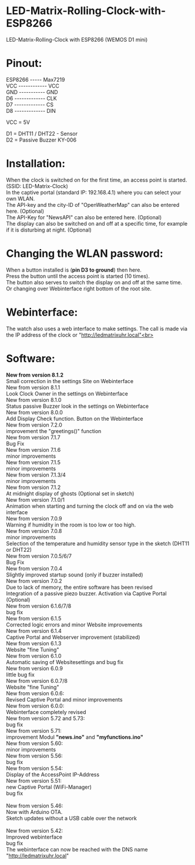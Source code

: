 # LED-Matrix-Rolling-Clock-with-ESP8266
LED-Matrix-Rolling-Clock with ESP8266 (WEMOS D1 mini)

# Pinout:<br>
ESP8266 ----- Max7219 <br>
  VCC ------------ VCC <br>
  GND ----------- GND <br>
  D6  ------------- CLK <br>
  D7  ------------- CS <br>
  D8  ------------- DIN <br>
  
  VCC = 5V <br>
  
  D1 = DHT11 / DHT22 - Sensor <br>
  D2 = Passive Buzzer KY-006 <br>

# Installation: 
When the clock is switched on for the first time, an access point is started. (SSID: LED-Matrix-Clock)  <br>
In the captive portal (standard IP: 192.168.4.1) where you can select your own WLAN.  <br>
The API-key and the city-ID of "OpenWeatherMap" can also be entered here. (Optional)  <br>
The API-Key for "NewsAPI" can also be entered here. (Optional) <br>
The display can also be switched on and off at a specific time, for example if it is disturbing at night. (Optional)  <br>

# Changing the WLAN password:
When a button installed is (**pin D3 to ground**) then here. <br>
Press the button until the access point is started (10 times). <br>
The button also serves to switch the display on and off at the same time. <br>
Or changing over Webinterface right bottom of the root site. <br>

# Webinterface:
The watch also uses a web interface to make settings. The call is made via the IP address of the clock or "http://ledmatrixuhr.local"<br>
<br>
# Software:
**New from version 8.1.2**<br>
Small correction in the settings Site on Webinterface <br>
New from version 8.1.1<br>
Look Clock Owner in the settings on Webinterface <br>
New from version 8.1.0<br>
Status passive Buzzer look in the settings on Webinterface <br>
New from version 8.0.0<br>
Add Display Check function. Button on the Webinterface <br>
New from version 7.2.0<br>
improvement the "greetings()" function <br>
New from version 7.1.7<br>
Bug Fix<br>
New from version 7.1.6<br>
minor improvements<br>
New from version 7.1.5<br>
minor improvements<br>
New from version 7.1.3/4<br>
minor improvements<br>
New from version 7.1.2<br>
At midnight display of ghosts (Optional set in sketch)<br>
New from version 7.1.0/1<br>
Animation when starting and turning the clock off and on via the web interface<br>
New from version 7.0.9<br>
Warning if humidity in the room is too low or too high.<br>
New from version 7.0.8<br>
minor improvements<br>
Selection of the temperature and humidity sensor type in the sketch (DHT11 or DHT22)<br> 
New from version 7.0.5/6/7<br>
Bug Fix<br>
New from version 7.0.4<br>
Slightly improved startup sound (only if buzzer installed)<br>
New from version 7.0.2<br>
Due to lack of memory, the entire software has been revised<br>
Integration of a passive piezo buzzer. Activation via Captive Portal (Optional)<br>
New from version 6.1.6/7/8<br>
bug fix<br>
New from version 6.1.5<br>
Corrected logic errors and minor Website improvements<br>
New from version 6.1.4<br>
Captive Portal and Webserver improvement (stabilized)<br>
New from version 6.1.3<br>
Website "fine Tuning"<br>
New from version 6.1.0<br>
Automatic saving of Websitesettings and bug fix<br>
New from version 6.0.9<br>
little bug fix<br>
New from version 6.0.7/8<br>
Website "fine Tuning"<br>
New from version 6.0.6:<br>
Revised Captive Portal and minor improvements<br>
New from version 6.0.0:<br>
Webinterface completely revised<br>
New from version 5.72 and 5.73:<br>
bug fix <br>
New from version 5.71:<br>
improvement Modul **"news.ino"** and **"myfunctions.ino"** <br>
New from version 5.60:<br>
minor improvements<br>
New from version 5.56:<br>
bug fix <br>
New from version 5.54:<br>
Display of the AccessPoint IP-Address <br>
New from version 5.51:<br>
new Captive Portal (WiFi-Manager) <br>
bug fix <br>
<br>
New from version 5.46:<br>
Now with Arduino OTA.<br>
Sketch updates without a USB cable over the network<br>
<br>
New from version 5.42: <br>
Improved webinterface <br>
bug fix <br>
The webinterface can now be reached with the DNS name "http://ledmatrixuhr.local" <br>
